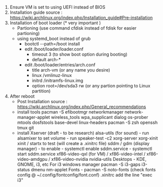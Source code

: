 1) Ensure VM is set to using UEFI instead of BIOS
2) Installation guide source : https://wiki.archlinux.org/index.php/Installation_guide#Pre-installation
3) Installation of boot loader (* very important )
	- Partioning (use command cfdisk instead of fdisk for easier partioning)
	- using systemd_boot instead of grub
		- bootctl --path=/boot install
		- edit /boot/loader/loader.conf 
			- timeout 3 (to show boot option during booting)
			- default arch-*
		- edit /boot/loader/entries/arch.conf
			- title 	arch-vm (or any name you desire)
			- linux 	/vmlinuz-linux
			- initrd 	/initramfs-linux.img
			- option	root=/dev/sda3 rw (or any partion pointing to Linux partition)
4) After reboot
	- Post Installation source : https://wiki.archlinux.org/index.php/General_recommendations
	- install tools
		pacman -S efibootmgr networkmanager network-manager-applet wireless_tools wpa_supplicant dialog os-prober mtools dosfstools base-devel linux-headers
		pacman -S zsh openssh tmux git
	- install Xserver (draft - to be research)
		alsa-utils (for sound)
			- run alsamixer to set volume
			- run speaker-test -c2
		xorg-server xorg-xinit
			xinit / startx to test (will create a .xinitrc file)
		sddm / gdm (display manager)
			- to enable 	- systemctl enable sddm.service 
					- systemctl start sddm.service
		xf86-video-qxl (for VM) / xf86-video-intel / xf86-video-amdgpu / xf86-video-nvidia nvidia-utils
		Desktops - KDE, GNOME, i3, etc
			For i3 windows manager
				pacman -S i3-gaps i3-status dmenu nm-applet
				Fonts - pacman -S noto-fonts (check fonts config @ ~/.config/fontconfig/font.conf)
				.xinitrc add the line "exec i3"
		
	
